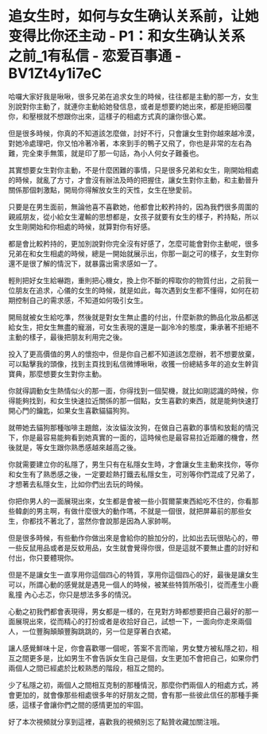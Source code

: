 # 追女生时，如何与女生确认关系前，让她变得比你还主动 - P1：和女生确认关系之前_1有私信 - 恋爱百事通 - BV1Zt4y1i7eC

哈囉大家好我是啾啾，很多兄弟在追求女生的時候，往往都是主動的那一方，女生別說對你主動了，就連你主動給她發信息，或者是想要約她出來，都是拒絕回覆你，和壓根就不想跟你出來，這樣子的相處方式真的讓你很心累。

但是很多時候，你真的不知道該怎麼做，討好不行，只會讓女生對你越來越冷漠，對她冷處理吧，你又怕冷著冷著，本來到手的鴨子又飛了，你也是非常的左右為難，完全束手無策，就是印了那一句話，為小人何女子難養也。

其實想要女生對你主動，不是什麼困難的事情，只是很多兄弟和女生，剛開始相處的時候，就亂了方寸，才會沒有辦法及時的把握住，讓女生對你主動，和主動晉升關係那個刺激點，開局你得解放女生的天性，女生在戀愛前。

只要是在男生面前，無論他喜不喜歡她，他都會比較矜持的，因為我們很多周圍的親戚朋友，從小給女生灌輸的思想都是，女孩子就要有女生的樣子，矜持點，所以女生剛開始和你相處的時候，就算對你有好感。

都是會比較矜持的，更加別說對你完全沒有好感了，怎麼可能會對你主動呢，很多兄弟在和女生相處的時候，總是一開始就展示出，你那一副之可的樣子，女生對你還不是很了解的情況下，就暴露出需求感如一了。

輕則把好女生給嚇跑，重則把心機女，換上你不斷的榨取你的物質付出，之前我一位朋友在追求，心儀的女生的時候，就是如此，每次遇到女生都不懂得，如何在初期控制自己的需求感，不知道如何吸引女生。

開局就被女生給吃準，然後就是對女生無止盡的付出，什麼新款的飾品化妝品都送給女生，把女生無盡的寵溺，可女生表現的還是一副冷冷的態度，秉承著不拒絕不主動的樣子，最後把朋友利用完之後。

投入了更高價值的男人的懷抱中，但是你自己都不知道該怎麼辦，若不想要放棄，可以點擊我的頭像，找到主頁找到私信微博啾啾，收獲一份總結多年的追女生幹貨寶典，那麼想要女生對你主動。

你就得調動女生熱情似火的那一面，你得找到一個契機，就比如剛認識的時候，你得能夠找到，和女生快速拉近關係的那一個點，女生喜歡的東西，就是能夠快速打開心門的鑰匙，如果女生喜歡貓貓狗狗。

就帶她去貓狗那種咖啡主題館，汝汝貓汝汝狗，在做自己喜歡的事情和放鬆的情況下，你是最容易能夠看到她真實的一面的，這時候也是最容易拉近距離的機會，然後就是，等女生跟你熟悉感越來越高之後。

你就需要建立你的私隱了，男生只有在私隱女生時，才會讓女生主動來找你，等你和女生有了熟悉感之後，一定要趁熱打鐵去私隱女生，可別等你們混成了兄弟了，才想著去私隱女生，比如你們出去玩的時候。

你把你男人的一面展現出來，女生都是會被一些小賀爾蒙東西給吃不住的，你看那些韓劇的男主啊，有做什麼很大的動作嗎，不就是一個很，就把屏幕前的那些女生，你都找不著北了，當然你會說那是因為人家帥啊。

但是很多時候，有些動作你做出來是會給你的臉加分的，比如出去玩很貼心的，帶一些反鼠用品或者是反蚊用品，女生就會覺得你很，但是這就不要無止盡的討好和付出，你只要體現你。

但是不是讓女生一直享用你這個四心的特質，享用你這個四心的好，最後是讓女生可以，所謂心動的感覺就是遇見一個人的時候，被某些特質所吸引，從而產生小鹿亂撞 內心忐忑，你只是想法多多的情況。

心動之初我們都會表現得，男女都是一樣的，在見對方時都想要把自己最好的那一面展現出來，從而精心的打扮或者是收拾好自己，試想一下，一面向你走來兩個人，一位豐胸顛顛豐胸跳跳的，另一位是穿著白衣裙。

讓人感覺鮮味十足，你會喜歡哪一個呢，答案不言而喻，男女雙方被私隱之初，相互之間更多是，比如男生不會告訴女生自己是個，女生更加不會把自己，如果你們兩個人之間已經處於比較熟悉的階段，相互之間的。

少了私隱之初，兩個人之間相互克制的那種情況，那麼你們兩個人的相處方式，將會更加的，就會像那些相處很多年的好朋友之間，會有那一些彼此信任的那種手撕感，這樣子會讓你們之間的感情更加的牢固。

好了本次視頻就分享到這裡，喜歡我的視頻別忘了點贊收藏加關注哦。